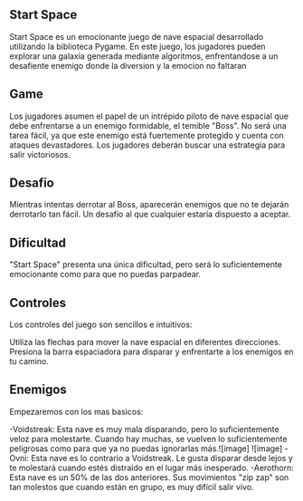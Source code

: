 ## Start Space
Start Space es un emocionante juego de nave espacial desarrollado utilizando la biblioteca Pygame. En este juego, los jugadores pueden explorar una galaxia generada mediante algoritmos, enfrentandose a un desafiente enemigo donde la diversion y la emocion no faltaran  
## Game 
Los jugadores asumen el papel de un intrépido piloto de nave espacial que debe enfrentarse a un enemigo formidable, el temible "Boss". No será una tarea fácil, ya que este enemigo está fuertemente protegido y cuenta con ataques devastadores. Los jugadores deberán buscar una estrategia para salir victoriosos.
## Desafio
Mientras intentas derrotar al Boss, aparecerán enemigos que no te dejarán derrotarlo tan fácil. Un desafío al que cualquier estaría dispuesto a aceptar.
## Dificultad
"Start Space" presenta una única dificultad, pero será lo suficientemente emocionante como para que no puedas parpadear.
## Controles
Los controles del juego son sencillos e intuitivos:

Utiliza las flechas para mover la nave espacial en diferentes direcciones.
Presiona la barra espaciadora para disparar y enfrentarte a los enemigos en tu camino.
## Enemigos
Empezaremos con los mas basicos:

-Voidstreak: Esta nave es muy mala disparando, pero lo suficientemente veloz para molestarte. Cuando hay muchas, se vuelven lo suficientemente peligrosas como para que ya no puedas ignorarlas más.![image]
![image]
-Ovni: Esta nave es lo contrario a Voidstreak. Le gusta disparar desde lejos y te molestará cuando estés distraído en el lugar más inesperado.
-Aerothorn: Esta nave es un 50% de las dos anteriores. Sus movimientos "zip zap" son tan molestos que cuando están en grupo, es muy difícil salir vivo.
